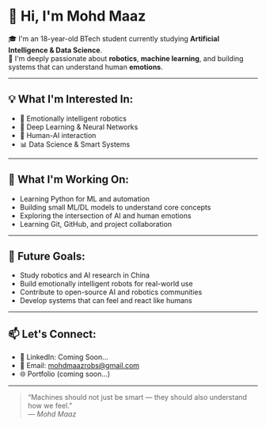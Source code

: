 # 👋 Hi, I'm Mohd Maaz

🎓 I'm an 18-year-old BTech student currently studying **Artificial Intelligence & Data Science**.  
🤖 I'm deeply passionate about **robotics**, **machine learning**, and building systems that can understand human **emotions**.

---

## 💡 What I'm Interested In:
- 🤖 Emotionally intelligent robotics
- 🧠 Deep Learning & Neural Networks
- 🤝 Human-AI interaction
- 📊 Data Science & Smart Systems

---

## 🔭 What I'm Working On:
- Learning Python for ML and automation  
- Building small ML/DL models to understand core concepts  
- Exploring the intersection of AI and human emotions  
- Learning Git, GitHub, and project collaboration

---

## 🚀 Future Goals:
- Study robotics and AI research in China  
- Build emotionally intelligent robots for real-world use  
- Contribute to open-source AI and robotics communities  
- Develop systems that can feel and react like humans

---

## 📫 Let's Connect:
- 💼 LinkedIn: Coming Soon...
- 📧 Email: mohdmaazrobs@gmail.com
- 🌐 Portfolio (coming soon...)

---

> “Machines should not just be smart — they should also understand how we feel.”  
> — *Mohd Maaz*

